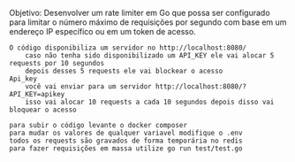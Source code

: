 Objetivo: Desenvolver um rate limiter em Go que possa ser configurado para limitar o número máximo de requisições por segundo com base em um endereço IP específico ou em um token de acesso.

    O código disponibiliza um servidor no http://localhost:8080/
        caso não tenha sido disponibilizado um API_KEY ele vai alocar 5 requests por 10 segundos
        depois desses 5 requests ele vai blockear o acesso
    Api_key
        você vai enviar para um servidor http://localhost:8080/?API_KEY=apikey
        isso vai alocar 10 requests a cada 10 segundos depois disso vai bloquear o acesso

    para subir o código levante o docker composer
    para mudar os valores de qualquer variavel modifique o .env
    todos os requests são gravados de forma temporária no redis
    para fazer requisições em massa utilize go run test/test.go
    
